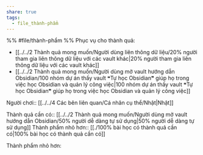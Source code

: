 ```yaml
---
share: true
tags:
  - file_thành-phẩm
---
```


%%
#file/thành-phẩm
%%
Phục vụ cho thành quả:
- [[../../2 Thành quả mong muốn/Người dùng liên thông dữ liệu/20% người tham gia liên thông dữ liệu với các vault khác|20% người tham gia liên thông dữ liệu với các vault khác]]
- [[../../2 Thành quả mong muốn/Người dùng mở vault hướng dẫn Obsidian/100 nhóm dự án thấy vault ❝Tự học Obsidian❞ giúp họ trong việc học Obsidian và quản lý công việc|100 nhóm dự án thấy vault ❝Tự học Obsidian❞ giúp họ trong việc học Obsidian và quản lý công việc]]

Người chơi:: [[../../4 Các bên liên quan/Cá nhân cụ thể/Nhật|Nhật]]

Thành quả cần có:: [[../../2 Thành quả mong muốn/Người dùng mở vault hướng dẫn Obsidian/50% người dễ dàng tự sử dụng|50% người dễ dàng tự sử dụng]]
Thành phẩm nhỏ hơn:: [[./100% bài học có thành quả cần có|100% bài học có thành quả cần có]]

Thành phẩm nhỏ hơn:

